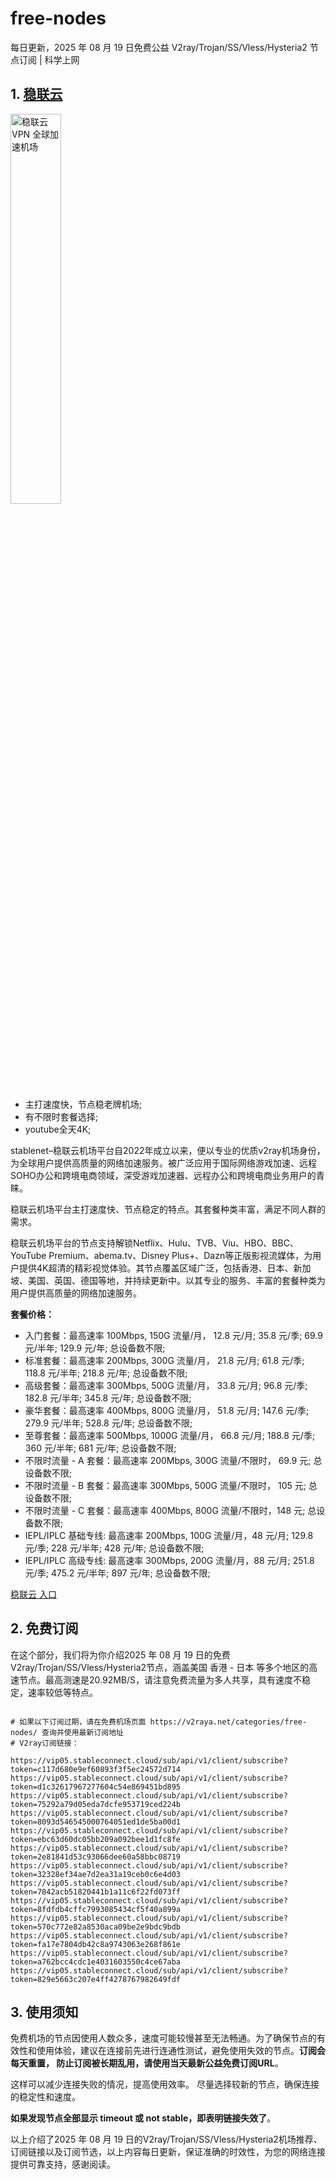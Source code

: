 # free-nodes
每日更新，2025 年 08 月 19 日免费公益 V2ray/Trojan/SS/Vless/Hysteria2 节点订阅 | 科学上网

## 1. **[稳联云](https://v2raya.net/goto/stablenet2)**

<a href="/goto/stablenet2" target="_blank"><image src="https://v2raya.net/images/stablenet/logo.png" style="width: 40%" title="稳联云 VPN 全球加速机场" alt="稳联云 VPN 全球加速机场"/> </a>

- 主打速度快，节点稳老牌机场;
- 有不限时套餐选择;
- youtube全天4K;

stablenet–稳联云机场平台自2022年成立以来，便以专业的优质v2ray机场身份，为全球用户提供高质量的网络加速服务。被广泛应用于国际网络游戏加速、远程SOHO办公和跨境电商领域，深受游戏加速器、远程办公和跨境电商业务用户的青睐。

稳联云机场平台主打速度快、节点稳定的特点。其套餐种类丰富，满足不同人群的需求。

稳联云机场平台的节点支持解锁Netflix、Hulu、TVB、Viu、HBO、BBC、YouTube Premium、abema.tv、Disney Plus+、Dazn等正版影视流媒体，为用户提供4K超清的精彩视觉体验。其节点覆盖区域广泛，包括香港、日本、新加坡、美国、英国、德国等地，并持续更新中。以其专业的服务、丰富的套餐种类为用户提供高质量的网络加速服务。

**套餐价格：**

-   入门套餐：最高速率 100Mbps, 150G 流量/月， 12.8 元/月; 35.8 元/季; 69.9 元/半年; 129.9 元/年; 总设备数不限;
-   标准套餐：最高速率 200Mbps, 300G 流量/月， 21.8 元/月; 61.8 元/季; 118.8 元/半年; 218.8 元/年; 总设备数不限;
-   高级套餐：最高速率 300Mbps, 500G 流量/月， 33.8 元/月; 96.8 元/季; 182.8 元/半年; 345.8 元/年; 总设备数不限;
-   豪华套餐：最高速率 400Mbps, 800G 流量/月， 51.8 元/月; 147.6 元/季; 279.9 元/半年; 528.8 元/年; 总设备数不限;
-   至尊套餐：最高速率 500Mbps, 1000G 流量/月， 66.8 元/月; 188.8 元/季; 360 元/半年; 681 元/年; 总设备数不限;
-   不限时流量 - A 套餐：最高速率 200Mbps, 300G 流量/不限时， 69.9 元; 总设备数不限;
-   不限时流量 - B 套餐：最高速率 300Mbps, 500G 流量/不限时， 105 元; 总设备数不限;
-   不限时流量 - C 套餐：最高速率 400Mbps, 800G 流量/不限时，148 元; 总设备数不限;
-   IEPL/IPLC 基础专线: 最高速率 200Mbps, 100G 流量/月，48 元/月; 129.8 元/季; 228 元/半年; 428 元/年; 总设备数不限;
-   IEPL/IPLC 高级专线: 最高速率 300Mbps, 200G 流量/月，88 元/月; 251.8 元/季; 475.2 元/半年; 897 元/年; 总设备数不限;

<a href="https://v2raya.net/goto/stablenet2" target="_blank">稳联云 入口</a>

## 2. 免费订阅

在这个部分，我们将为你介绍2025 年 08 月 19 日的免费V2ray/Trojan/SS/Vless/Hysteria2节点，涵盖美国 香港 - 日本 等多个地区的高速节点。最高测速是20.92MB/S，请注意免费流量为多人共享，具有速度不稳定，速率较低等特点。

```code

# 如果以下订阅过期，请在免费机场页面 https://v2raya.net/categories/free-nodes/ 查询并使用最新订阅地址
# V2ray订阅链接：

https://vip05.stableconnect.cloud/sub/api/v1/client/subscribe?token=c117d680e9ef60893f3f5ec24572d714
https://vip05.stableconnect.cloud/sub/api/v1/client/subscribe?token=d1c32617967277604c54e869451bd895
https://vip05.stableconnect.cloud/sub/api/v1/client/subscribe?token=75292a79d05eda7dcfe953719ced224b
https://vip05.stableconnect.cloud/sub/api/v1/client/subscribe?token=8093d546545000764051ed1de5ba00d1
https://vip05.stableconnect.cloud/sub/api/v1/client/subscribe?token=ebc63d60dc05bb209a092bee1d1fc8fe
https://vip05.stableconnect.cloud/sub/api/v1/client/subscribe?token=2e81841d53c93066dee60a58bbc08719
https://vip05.stableconnect.cloud/sub/api/v1/client/subscribe?token=32328ef34ae7d2ea31a19ceb0c6e4d03
https://vip05.stableconnect.cloud/sub/api/v1/client/subscribe?token=7842acb51820441b1a11c6f22fd073ff
https://vip05.stableconnect.cloud/sub/api/v1/client/subscribe?token=8fdfdb4cffc7993085434cf5f40a899a
https://vip05.stableconnect.cloud/sub/api/v1/client/subscribe?token=570c772e82a8530aca09be2e9bdc9bdb
https://vip05.stableconnect.cloud/sub/api/v1/client/subscribe?token=fa17e7804db42c8a9743063e268f861e
https://vip05.stableconnect.cloud/sub/api/v1/client/subscribe?token=a762bcc4cdc1e4031603550c4ce67aba
https://vip05.stableconnect.cloud/sub/api/v1/client/subscribe?token=829e5663c207e4ff4278767982649fdf

```

## 3. 使用须知

免费机场的节点因使用人数众多，速度可能较慢甚至无法畅通。为了确保节点的有效性和使用体验，建议在连接前先进行连通性测试，避免使用失效的节点。**订阅会每天重置， 防止订阅被长期乱用，请使用当天最新公益免费订阅URL**。

这样可以减少连接失败的情况，提高使用效率。
尽量选择较新的节点，确保连接的稳定性和速度。

**如果发现节点全部显示 timeout 或 not stable，即表明链接失效了**。

以上介绍了2025 年 08 月 19 日的V2ray/Trojan/SS/Vless/Hysteria2机场推荐、订阅链接以及订阅节选，以上内容每日更新，保证准确的时效性，为您的网络连接提供可靠支持，感谢阅读。

